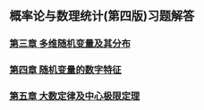 ## 概率论与数理统计(第四版)习题解答
### [第三章 多维随机变量及其分布](概率论与数理统计/chap03.html)
### [第四章 随机变量的数字特征](概率论与数理统计/chap04.html)
### [第五章 大数定律及中心极限定理](概率论与数理统计/chap05.html)
